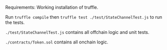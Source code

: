 Requirements:
Working installation of truffle.

Run `truffle compile` then `truffle test ./test/StateChannelTest.js` to run the tests.

`./test/StateChannelTest.js` contains all offchain logic and unit tests.

`./contracts/Token.sol` contains all onchain logic.